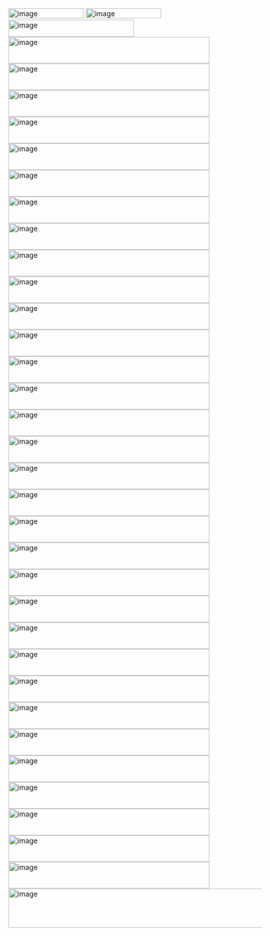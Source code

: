 <img width="150" height="20" alt="image" src="https://github.com/user-attachments/assets/d5cce217-3dbb-4725-8c65-fd0eada5feed" />
<img width="150" height="20" alt="image" src="https://github.com/user-attachments/assets/6486fc1d-55c4-44ea-b144-cded70ab4cb2" />
<img width="250" height="34" alt="image" src="https://github.com/user-attachments/assets/b0ed12aa-3691-4841-9803-71466d09184c" />
<img width="400" height="53" alt="image" src="https://github.com/user-attachments/assets/f964d3f2-9b46-42c3-a2c0-820322a09c63" />
<img width="400" height="53" alt="image" src="https://github.com/user-attachments/assets/af1139bf-2897-4528-b78f-1e664908be14" />
<img width="400" height="53" alt="image" src="https://github.com/user-attachments/assets/c7e0ed04-fd50-46b6-9c5f-b6d318685d17" />
<img width="400" height="53" alt="image" src="https://github.com/user-attachments/assets/2cb9fe55-9620-4ed7-9817-152ca2ae3d83" />
<img width="400" height="53" alt="image" src="https://github.com/user-attachments/assets/65d91220-1805-4020-b326-e1547c0a1ecf" />
<img width="400" height="53" alt="image" src="https://github.com/user-attachments/assets/c7709dee-ac8c-42f3-935e-3767281ee5ce" />
<img width="400" height="53" alt="image" src="https://github.com/user-attachments/assets/4d7fcc68-3e6c-452c-a796-512b85951db1" />
<img width="400" height="53" alt="image" src="https://github.com/user-attachments/assets/451ed9d9-de21-4f0d-99bc-a71f84628bfe" />
<img width="400" height="53" alt="image" src="https://github.com/user-attachments/assets/45ed0dac-78ba-4d41-88b0-9daf85dc9cc4" />
<img width="400" height="53" alt="image" src="https://github.com/user-attachments/assets/0d808d58-fa6f-4300-8935-044b9cae55d5" />
<img width="400" height="53" alt="image" src="https://github.com/user-attachments/assets/a47a254a-9df8-4c8f-aed0-7dd495308d86" />
<img width="400" height="53" alt="image" src="https://github.com/user-attachments/assets/11bca125-54fa-4ad2-b4c6-e84d55cde52f" />
<img width="400" height="53" alt="image" src="https://github.com/user-attachments/assets/62049c13-1ff8-4cec-85bc-dfc37847e2d6" />
<img width="400" height="53" alt="image" src="https://github.com/user-attachments/assets/8b77ec44-d240-4ec1-a689-88cebe00e47f" />
<img width="400" height="53" alt="image" src="https://github.com/user-attachments/assets/857048b7-0273-49ad-b226-1b2838107642" />
<img width="400" height="53" alt="image" src="https://github.com/user-attachments/assets/4efa215c-887f-4eb3-9890-1ae1205aa860" />
<img width="400" height="53" alt="image" src="https://github.com/user-attachments/assets/631cad2b-17b9-411b-bf4f-9fce25045126" />
<img width="400" height="53" alt="image" src="https://github.com/user-attachments/assets/fa5c4c16-72a1-43d6-9cf6-2ad3ee0aca84" />
<img width="400" height="53" alt="image" src="https://github.com/user-attachments/assets/7f6ac758-ec7d-43f8-817e-cbdad4a6da38" />
<img width="400" height="53" alt="image" src="https://github.com/user-attachments/assets/676f9894-d4d4-4995-b1c1-9e82c91a9dfb" />
<img width="400" height="53" alt="image" src="https://github.com/user-attachments/assets/82167b4a-d379-44ae-8a4f-f77a1fbe9521" />
<img width="400" height="53" alt="image" src="https://github.com/user-attachments/assets/7b88ad66-e1cc-4550-8d2d-d890a631ce66" />
<img width="400" height="53" alt="image" src="https://github.com/user-attachments/assets/62e9fed3-3546-4562-b3bc-e3189ae39f42" />
<img width="400" height="53" alt="image" src="https://github.com/user-attachments/assets/f837d04e-926f-4eec-a9a6-d5cd72b15c55" />
<img width="400" height="53" alt="image" src="https://github.com/user-attachments/assets/078a1092-6739-4a9c-8cc3-a098e0713e46" />
<img width="400" height="53" alt="image" src="https://github.com/user-attachments/assets/ce92ff5f-fbec-41d6-9e53-64e3cff40b9a" />
<img width="400" height="53" alt="image" src="https://github.com/user-attachments/assets/8be4e822-72b1-4900-b3b1-e80385e6a00f" />
<img width="400" height="53" alt="image" src="https://github.com/user-attachments/assets/3a23f2f9-e22e-4358-9e2e-1553081256c9" />
<img width="400" height="53" alt="image" src="https://github.com/user-attachments/assets/51f06972-b9eb-4622-8567-908508cd9534" />
<img width="400" height="53" alt="image" src="https://github.com/user-attachments/assets/992e24b6-c8be-4ce8-92e8-1f1bc319169b" />
<img width="400" height="53" alt="image" src="https://github.com/user-attachments/assets/346e86ed-cd17-4916-a8ca-67b2f6c6ad32" />
<img width="400" height="53" alt="image" src="https://github.com/user-attachments/assets/979bfb9d-f062-44dd-9b40-12de269dd203" />

<img width="700" height="78" alt="image" src="https://github.com/user-attachments/assets/0742a85a-a9b4-4ac8-a3be-b0686107cbcd" />

